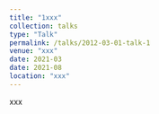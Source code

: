 ```yaml
---
title: "1xxx"
collection: talks
type: "Talk"
permalink: /talks/2012-03-01-talk-1
venue: "xxx"
date: 2021-03
date: 2021-08
location: "xxx"
---
```


xxx 
<!-- 神经网络结构搜索和自监督学习:1) 提出结构搜索方法 BossNAS，通过分块自监督机制缓解权重共享空间过大 和监督偏差问题，显著提升模型排序准确性与搜索效果。 2) 设计自动化自监督视图生成方法 AutoView，避免 繁琐手工视图设计，以对抗方式最小化视图间互信息;提出自约束损失函数，联合优化互信息以提升自监督学习。 -->
